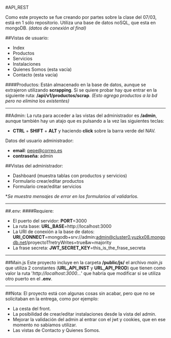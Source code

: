 #API_REST

Como este proyecto se fue creando por partes sobre la clase del 07/03, está en 1 sólo repositorio.
Utiliza una base de datos noSQL, que esta en mongoDB. *(datos de conexión al final)*

##Vistas de usuario:
* Index
* Productos
* Servicios
* Instalaciones
* Quienes Somos (esta vacía)
* Contacto (esta vacía)

####Productos:
Están almacenado en la base de datos, aunque se extrajeron utilizando **scrapping**. Si se quiere probar hay que entrar en la siguiente ruta: **/api/v1/productos/scrap**. *(Esto agrega productos a la bd pero no elimina los existentes)*

---
##Admin:
La ruta para acceder a las vistas del administrador es **/admin**, aunque también hay un atajo que es pulsando a la vez las siguientes teclas:
* **CTRL** + **SHIFT** + **ALT** y haciendo **click** sobre la barra verde del NAV.

Datos del usuario administrador:
* **email**: pepe@correo.es
* **contraseña**: admin

##Vistas del administrador:
* Dashboard (muestra tablas con productos y servicios)
* Formulario crear/editar productos
* Formulario crear/editar servicios

\**Se muestra mensajes de error en los formularios al validarlos.*

---
##.env:
####Requiere:
* El puerto del servidor: **PORT**=3000
* La ruta base: **URL_BASE**=http://localhost:3000
* La URI de conexión a la base de datos: **URI_CONNECT**=mongodb+srv://admin:admin@cluster0.yuzkx08.mongodb.net/proyecto1?retryWrites=true&w=majority
* La frase secreta: **JWT_SECRET_KEY**=this_is_the_frase_secreta

---
##Main.js
Este proyecto incluye en la carpeta **/public/js/** el archivo *main.js* que utiliza 2 constantes (**URL_API_INST** y **URL_API_PROD**) que tienen como valor la ruta '*http://localhost:3000...*' que habría que modificar si se utiliza otro puerto en el **.env**.

---
##Nota:
El proyecto está con algunas cosas sin acabar, pero que no se solicitaban en la entrega, como por ejemplo:
* La cesta del front.
* La posibilidad de crear/editar instalaciones desde la vista del admin.
* Mejorar la validación del admin al entrar con el jwt y cookies, que en ese momento no sabíamos utilizar.
* Las vistas de Contacto y Quienes Somos.